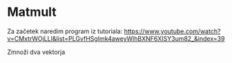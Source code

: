 # Matmult

<!-- Napiši program, ki generira dve random matriki. Uporabnik poda zgornji limit velikosti matrike. -->
Za začetek naredim program iz tutoriala: 
https://www.youtube.com/watch?v=CMxtrWOjLLI&list=PLGvfHSgImk4aweyWlhBXNF6XISY3um82_&index=39 

Zmnoži dva vektorja
